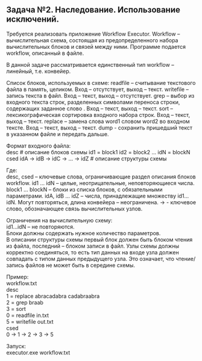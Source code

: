 <h2>Задача №2. Наследование. Использование исключений.</h2>

<a>Требуется реализовать приложение Workflow Executor.</a>
Workflow – вычислительная схема, состоящая из предопределенного набора вычислительных блоков и связей между ними. Программе подается workflow, описанный в файле.

В данной задаче рассматривается единственный тип workflow – линейный, т.е. конвейер.

Список блоков, используемых в схеме:
readfile <filename>  – считывание текстового файла в память, целиком. 
Вход – отсутствует, выход – текст.
writefile <filename> – запись текста в файл.
Вход – текст, выход – отсутствует. 
grep <word> – выбор из входного текста строк, разделенных символами переноса строки, содержащих заданное слово <word>.
Вход – текст, выход – текст. 
sort – лексикографическая сортировка входного набора строк.
Вход – текст, выход – текст.
replace <word1> <word2> – замена слова word1 словом word2 во входном тексте.
Вход – текст, выход – текст.
dump <filename> - сохранить пришедший текст в указанном файле и передать дальше.

Формат входного файла:<br>
desc # описание блоков схемы
id1 = block1
id2 = block2
…
idN = blockN
csed
idA -> idB -> idC -> … -> idZ # описание структуры схемы

Где:<br>
desc, csed – ключевые слова, ограничивающие раздел описания блоков workflow.
id1 … idN – целые, неотрицательные, неповторяющиеся числа.
block1 … blockN – блоки из списка блоков, с обязательными параметрами.
idA, idB … idZ – числа, принадлежащие множеству id1…idN. Могут повторяться, длина конвейера – неограничена.
-> - ключевое слово, обозначающее связь вычислительных узлов.

Ограничения на вычислительную схему:<br>
id1…idN – не повторяются.<br>
Блоки должны содержать нужное количество параметров.<br>
В описании структуры схемы первый блок должен быть блоком чтения из файла, последний – блоком записи в файл.
Узлы схемы должны корректно соединяться, то есть тип данных на входе узла должен совпадать с типом данных предыдущего узла. Это означает, что чтение/запись файлов не может быть в середине схемы.

Пример:<br>
workflow.txt<br>
desc<br>
1 = replace abracadabra cadabraabra<br>
2 = grep braab<br>
3 = sort<br>
0 = readfile in.txt<br>
5 = writefile out.txt<br>
csed<br>
0 -> 1 -> 2 -> 3 -> 5<br>

Запуск:<br>
executor.exe workflow.txt<br>
